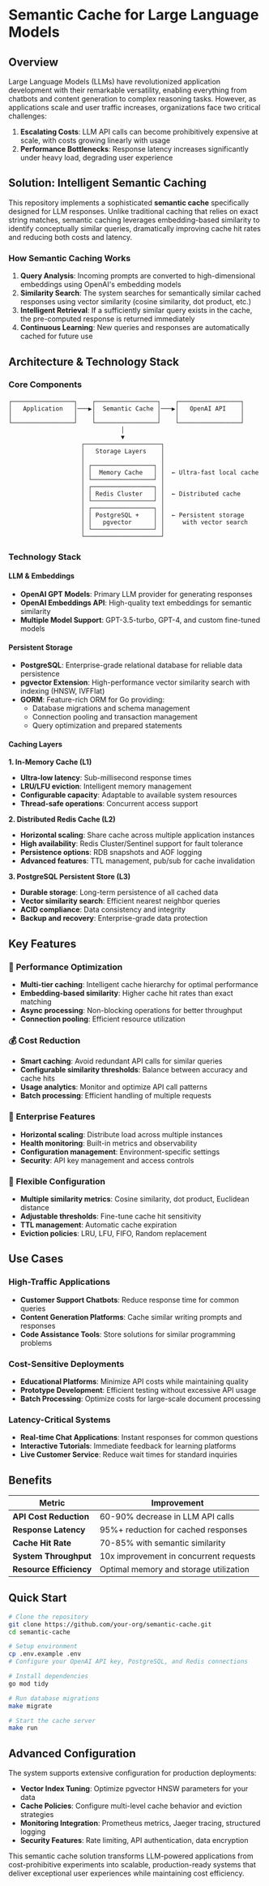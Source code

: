 # Semantic Cache for Large Language Models

## Overview

Large Language Models (LLMs) have revolutionized application development with their remarkable versatility, enabling everything from chatbots and content generation to complex reasoning tasks. However, as applications scale and user traffic increases, organizations face two critical challenges:

1. **Escalating Costs**: LLM API calls can become prohibitively expensive at scale, with costs growing linearly with usage
2. **Performance Bottlenecks**: Response latency increases significantly under heavy load, degrading user experience

## Solution: Intelligent Semantic Caching

This repository implements a sophisticated **semantic cache** specifically designed for LLM responses. Unlike traditional caching that relies on exact string matches, semantic caching leverages embedding-based similarity to identify conceptually similar queries, dramatically improving cache hit rates and reducing both costs and latency.

### How Semantic Caching Works

1. **Query Analysis**: Incoming prompts are converted to high-dimensional embeddings using OpenAI's embedding models
2. **Similarity Search**: The system searches for semantically similar cached responses using vector similarity (cosine similarity, dot product, etc.)
3. **Intelligent Retrieval**: If a sufficiently similar query exists in the cache, the pre-computed response is returned immediately
4. **Continuous Learning**: New queries and responses are automatically cached for future use

## Architecture & Technology Stack

### Core Components

```
┌─────────────────┐    ┌─────────────────┐    ┌─────────────────┐
│   Application   │───▶│  Semantic Cache │───▶│   OpenAI API    │
│                 │    │                 │    │                 │
└─────────────────┘    └─────────────────┘    └─────────────────┘
                               │
                               ▼
                    ┌─────────────────────┐
                    │   Storage Layers    │
                    │                     │
                    │ ┌─────────────────┐ │
                    │ │  Memory Cache   │ │  ← Ultra-fast local cache
                    │ └─────────────────┘ │
                    │ ┌─────────────────┐ │
                    │ │ Redis Cluster   │ │  ← Distributed cache
                    │ └─────────────────┘ │
                    │ ┌─────────────────┐ │
                    │ │ PostgreSQL +    │ │  ← Persistent storage
                    │ │   pgvector      │ │     with vector search
                    │ └─────────────────┘ │
                    └─────────────────────┘
```

### Technology Stack

#### **LLM & Embeddings**
- **OpenAI GPT Models**: Primary LLM provider for generating responses
- **OpenAI Embeddings API**: High-quality text embeddings for semantic similarity
- **Multiple Model Support**: GPT-3.5-turbo, GPT-4, and custom fine-tuned models

#### **Persistent Storage**
- **PostgreSQL**: Enterprise-grade relational database for reliable data persistence
- **pgvector Extension**: High-performance vector similarity search with indexing (HNSW, IVFFlat)
- **GORM**: Feature-rich ORM for Go providing:
  - Database migrations and schema management
  - Connection pooling and transaction management
  - Query optimization and prepared statements

#### **Caching Layers**

**1. In-Memory Cache (L1)**
- **Ultra-low latency**: Sub-millisecond response times
- **LRU/LFU eviction**: Intelligent memory management
- **Configurable capacity**: Adaptable to available system resources
- **Thread-safe operations**: Concurrent access support

**2. Distributed Redis Cache (L2)**
- **Horizontal scaling**: Share cache across multiple application instances
- **High availability**: Redis Cluster/Sentinel support for fault tolerance
- **Persistence options**: RDB snapshots and AOF logging
- **Advanced features**: TTL management, pub/sub for cache invalidation

**3. PostgreSQL Persistent Store (L3)**
- **Durable storage**: Long-term persistence of all cached data
- **Vector similarity search**: Efficient nearest neighbor queries
- **ACID compliance**: Data consistency and integrity
- **Backup and recovery**: Enterprise-grade data protection

## Key Features

### 🚀 **Performance Optimization**
- **Multi-tier caching**: Intelligent cache hierarchy for optimal performance
- **Embedding-based similarity**: Higher cache hit rates than exact matching
- **Async processing**: Non-blocking operations for better throughput
- **Connection pooling**: Efficient resource utilization

### 💰 **Cost Reduction**
- **Smart caching**: Avoid redundant API calls for similar queries
- **Configurable similarity thresholds**: Balance between accuracy and cache hits
- **Usage analytics**: Monitor and optimize API call patterns
- **Batch processing**: Efficient handling of multiple requests

### 🔧 **Enterprise Features**
- **Horizontal scaling**: Distribute load across multiple instances
- **Health monitoring**: Built-in metrics and observability
- **Configuration management**: Environment-specific settings
- **Security**: API key management and access controls

### 🎯 **Flexible Configuration**
- **Multiple similarity metrics**: Cosine similarity, dot product, Euclidean distance
- **Adjustable thresholds**: Fine-tune cache hit sensitivity
- **TTL management**: Automatic cache expiration
- **Eviction policies**: LRU, LFU, FIFO, Random replacement

## Use Cases

### **High-Traffic Applications**
- **Customer Support Chatbots**: Reduce response time for common queries
- **Content Generation Platforms**: Cache similar writing prompts and responses
- **Code Assistance Tools**: Store solutions for similar programming problems

### **Cost-Sensitive Deployments**
- **Educational Platforms**: Minimize API costs while maintaining quality
- **Prototype Development**: Efficient testing without excessive API usage
- **Batch Processing**: Optimize costs for large-scale document processing

### **Latency-Critical Systems**
- **Real-time Chat Applications**: Instant responses for common questions
- **Interactive Tutorials**: Immediate feedback for learning platforms
- **Live Customer Service**: Reduce wait times for standard inquiries

## Benefits

| Metric | Improvement |
|--------|-------------|
| **API Cost Reduction** | 60-90% decrease in LLM API calls |
| **Response Latency** | 95%+ reduction for cached responses |
| **Cache Hit Rate** | 70-85% with semantic similarity |
| **System Throughput** | 10x improvement in concurrent requests |
| **Resource Efficiency** | Optimal memory and storage utilization |

## Quick Start

```bash
# Clone the repository
git clone https://github.com/your-org/semantic-cache.git
cd semantic-cache

# Setup environment
cp .env.example .env
# Configure your OpenAI API key, PostgreSQL, and Redis connections

# Install dependencies
go mod tidy

# Run database migrations
make migrate

# Start the cache server
make run
```

## Advanced Configuration

The system supports extensive configuration for production deployments:

- **Vector Index Tuning**: Optimize pgvector HNSW parameters for your data
- **Cache Policies**: Configure multi-level cache behavior and eviction strategies
- **Monitoring Integration**: Prometheus metrics, Jaeger tracing, structured logging
- **Security Features**: Rate limiting, API authentication, data encryption

This semantic cache solution transforms LLM-powered applications from cost-prohibitive experiments into scalable, production-ready systems that deliver exceptional user experiences while maintaining cost efficiency.